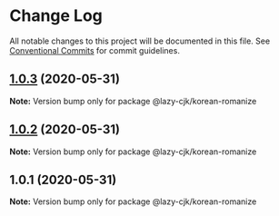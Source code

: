 # Change Log

All notable changes to this project will be documented in this file.
See [Conventional Commits](https://conventionalcommits.org) for commit guidelines.

## [1.0.3](https://github.com/bluelovers/ws-regexp/compare/@lazy-cjk/korean-romanize@1.0.2...@lazy-cjk/korean-romanize@1.0.3) (2020-05-31)

**Note:** Version bump only for package @lazy-cjk/korean-romanize





## [1.0.2](https://github.com/bluelovers/ws-regexp/compare/@lazy-cjk/korean-romanize@1.0.1...@lazy-cjk/korean-romanize@1.0.2) (2020-05-31)

**Note:** Version bump only for package @lazy-cjk/korean-romanize





## 1.0.1 (2020-05-31)

**Note:** Version bump only for package @lazy-cjk/korean-romanize
